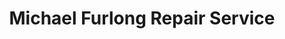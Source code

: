 ---
title: "Michael Furlong Repair Service"
url: /wexford/michael-furlong-repair-service/
shop: Allgemein
---